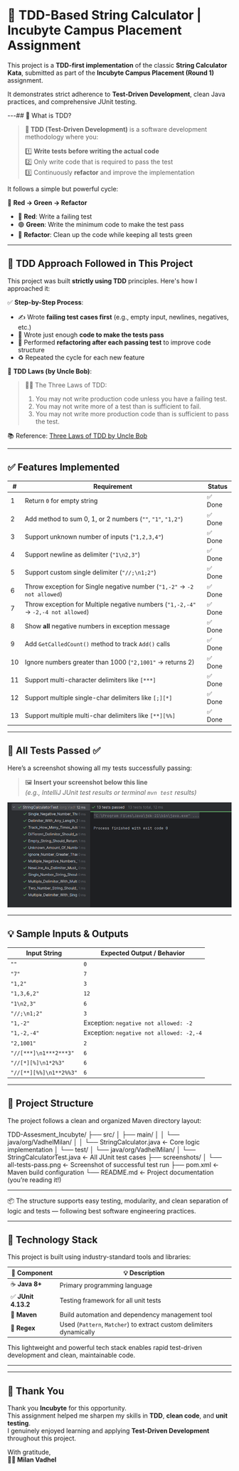 # 🧪 TDD-Based String Calculator | Incubyte Campus Placement Assignment

This project is a **TDD-first implementation** of the classic **String Calculator Kata**, submitted as part of the **Incubyte Campus Placement (Round 1)** assignment.

It demonstrates strict adherence to **Test-Driven Development**, clean Java practices, and comprehensive JUnit testing.

---## 📌 What is TDD?

> **🧪 TDD (Test-Driven Development)** is a software development methodology where you:
> 
> 1️⃣ **Write tests before writing the actual code**  
> 2️⃣ Only write code that is required to pass the test  
> 3️⃣ Continuously **refactor** and improve the implementation  

It follows a simple but powerful cycle:

🔁 **Red → Green → Refactor**

- 🔴 **Red**: Write a failing test  
- 🟢 **Green**: Write the minimum code to make the test pass  
- 🔄 **Refactor**: Clean up the code while keeping all tests green  

---

## 📐 TDD Approach Followed in This Project

This project was built **strictly using TDD** principles. Here's how I approached it:

✅ **Step-by-Step Process**:
- ✍️ Wrote **failing test cases first** (e.g., empty input, newlines, negatives, etc.)
- 🧱 Wrote just enough **code to make the tests pass**
- 🧹 Performed **refactoring after each passing test** to improve code structure
- ♻️ Repeated the cycle for each new feature

📘 **TDD Laws (by Uncle Bob)**:
> 🧑‍🏫 The Three Laws of TDD:
> 
> 1. You may not write production code unless you have a failing test.  
> 2. You may not write more of a test than is sufficient to fail.  
> 3. You may not write more production code than is sufficient to pass the test.

📚 Reference: [Three Laws of TDD by Uncle Bob](https://blog.cleancoder.com/uncle-bob/2014/12/17/TheCyclesOfTDD.html)

---


## ✅ Features Implemented

| #  | Requirement                                                                         | Status |
|----|-------------------------------------------------------------------------------------|--------|
| 1  |Return `0` for empty string                                                           | ✅ Done |
| 2  | Add method to sum 0, 1, or 2 numbers (`""`, `"1"`, `"1,2"`)                          | ✅ Done |
| 3  | Support unknown number of inputs (`"1,2,3,4"`)                                       | ✅ Done |
| 4  | Support newline as delimiter (`"1\n2,3"`)                                            | ✅ Done |
| 5  | Support custom single delimiter (`"//;\n1;2"`)                                       | ✅ Done |
| 6  | Throw exception for Single negative number (`"1,-2"` → `-2 not allowed`)             | ✅ Done |
| 7  | Throw exception for Multiple negative numbers (`"1,-2,-4"` → `-2,-4 not allowed`)    | ✅ Done |
| 8 | Show **all** negative numbers in exception message                                    | ✅ Done |
| 9  | Add `GetCalledCount()` method to track `Add()` calls                                  | ✅ Done |
| 10  | Ignore numbers greater than 1000 (`"2,1001"` → returns 2)                             | ✅ Done |
| 11 | Support multi-character delimiters like `[***]`                                       | ✅ Done |
| 12 | Support multiple single-char delimiters like `[;][*]`                                 | ✅ Done |
| 13 | Support multiple multi-char delimiters like `[**][%%]`                                | ✅ Done |

---

## 🧪 All Tests Passed ✅

Here’s a screenshot showing all my tests successfully passing:

> 🖼️ **Insert your screenshot below this line**  
> *(e.g., IntelliJ JUnit test results or terminal `mvn test` results)*

![All Tests Passing](screenshots/all-tests-pass.png)

---

## 💡 Sample Inputs & Outputs

| Input String                          | Expected Output / Behavior                |
|--------------------------------------|-------------------------------------------|
| `""`                                 | `0`                                       |
| `"7"`                                | `7`                                       |
| `"1,2"`                              | `3`                                       |
|`"1,3,6,2"`                           | `12`                                      | 
| `"1\n2,3"`                           | `6`                                       |
| `"//;\n1;2"`                         | `3`                                       |
|`"1,-2"`                              | Exception: `negative not allowed: -2`     |
|`"1,-2,-4"`                           | Exception: `negative not allowed: -2,-4`  |
| `"2,1001"`                           | `2`                                       |
| `"//[***]\n1***2***3"`               | `6`                                       |
| `"//[*][%]\n1*2%3"`                  | `6`                                       |
| `"//[**][%%]\n1**2%%3"`              | `6`                                       |


---


## 📁 Project Structure

The project follows a clean and organized Maven directory layout:

TDD-Assesment_Incubyte/
├── src/
│ ├── main/
│ │ └── java/org/VadhelMilan/
│ │ └── StringCalculator.java ← Core logic implementation
│ └── test/
│ └── java/org/VadhelMilan/
│ └── StringCalculatorTest.java ← All JUnit test cases
├── screenshots/
│ └── all-tests-pass.png ← Screenshot of successful test run
├── pom.xml ← Maven build configuration
└── README.md ← Project documentation (you’re reading it!)


---


📦 The structure supports easy testing, modularity, and clean separation of logic and tests — following best software engineering practices.

---

## 🧱 Technology Stack

This project is built using industry-standard tools and libraries:

| 🔧 Component     | 💡 Description                                      |
|------------------|-----------------------------------------------------|
| ☕ **Java 8+**     | Primary programming language                        |
| ✅ **JUnit 4.13.2**| Testing framework for all unit tests               |
| 🧰 **Maven**       | Build automation and dependency management tool     |
| 📏 **Regex**        | Used (`Pattern`, `Matcher`) to extract custom delimiters dynamically |

This lightweight and powerful tech stack enables rapid test-driven development and clean, maintainable code.

---

---

## 🙏 Thank You

Thank you **Incubyte** for this opportunity.  
This assignment helped me sharpen my skills in **TDD**, **clean code**, and **unit testing**.  
I genuinely enjoyed learning and applying **Test-Driven Development** throughout this project.


With gratitude,  
**👨‍💻 Milan Vadhel**  

